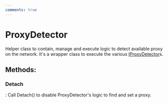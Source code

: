 ```yaml
---
comments: true
---
```

# ProxyDetector

Helper class to contain, manage and execute logic to detect available proxy on the network. It's a wrapper class to execute the various [IProxyDetector](IProxyDetector.md)s. 


## **Methods**:

### **Detach**
: Call Detach() to disable ProxyDetector's logic to find and set a proxy. 